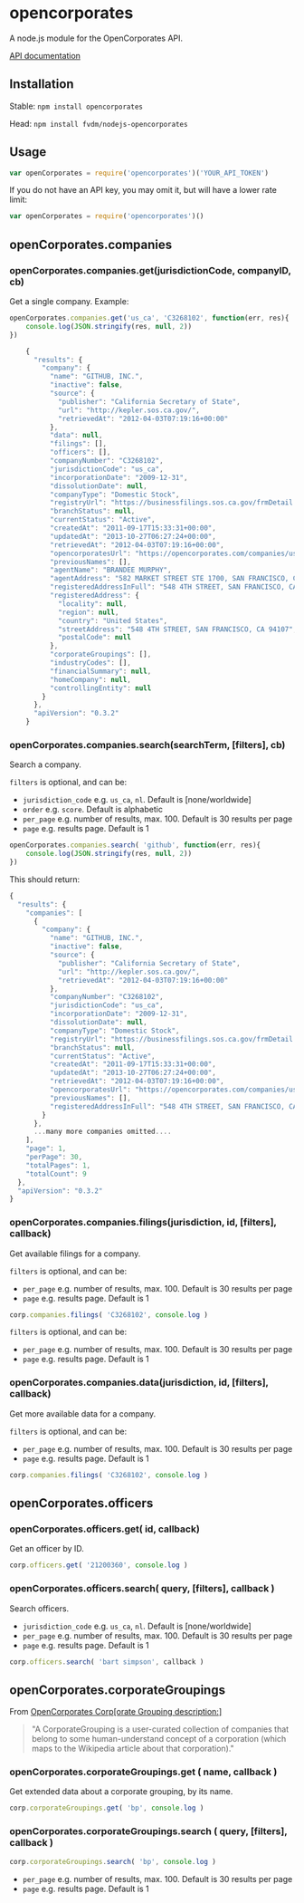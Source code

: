 # opencorporates

A node.js module for the OpenCorporates API.

[API documentation](http://api.opencorporates.com/documentation/REST-API-introduction)

## Installation

Stable: `npm install opencorporates`

Head: `npm install fvdm/nodejs-opencorporates`

## Usage

```js
var openCorporates = require('opencorporates')('YOUR_API_TOKEN')
```

If you do not have an API key, you may omit it, but will have a lower rate limit:

```js
var openCorporates = require('opencorporates')()
```

## openCorporates.companies

### openCorporates.companies.get(jurisdictionCode, companyID, cb)

Get a single company. Example:

```js
openCorporates.companies.get('us_ca', 'C3268102', function(err, res){
	console.log(JSON.stringify(res, null, 2))
})
```

```js
	{
	  "results": {
	    "company": {
	      "name": "GITHUB, INC.",
	      "inactive": false,
	      "source": {
	        "publisher": "California Secretary of State",
	        "url": "http://kepler.sos.ca.gov/",
	        "retrievedAt": "2012-04-03T07:19:16+00:00"
	      },
	      "data": null,
	      "filings": [],
	      "officers": [],
	      "companyNumber": "C3268102",
	      "jurisdictionCode": "us_ca",
	      "incorporationDate": "2009-12-31",
	      "dissolutionDate": null,
	      "companyType": "Domestic Stock",
	      "registryUrl": "https://businessfilings.sos.ca.gov/frmDetail.asp?CorpID=03268102",
	      "branchStatus": null,
	      "currentStatus": "Active",
	      "createdAt": "2011-09-17T15:33:31+00:00",
	      "updatedAt": "2013-10-27T06:27:24+00:00",
	      "retrievedAt": "2012-04-03T07:19:16+00:00",
	      "opencorporatesUrl": "https://opencorporates.com/companies/us_ca/C3268102",
	      "previousNames": [],
	      "agentName": "BRANDEE MURPHY",
	      "agentAddress": "582 MARKET STREET STE 1700, SAN FRANCISCO, CA 94104",
	      "registeredAddressInFull": "548 4TH STREET, SAN FRANCISCO, CA 94107",
	      "registeredAddress": {
	        "locality": null,
	        "region": null,
	        "country": "United States",
	        "streetAddress": "548 4TH STREET, SAN FRANCISCO, CA 94107",
	        "postalCode": null
	      },
	      "corporateGroupings": [],
	      "industryCodes": [],
	      "financialSummary": null,
	      "homeCompany": null,
	      "controllingEntity": null
	    }
	  },
	  "apiVersion": "0.3.2"
	}
```

### openCorporates.companies.search(searchTerm, [filters], cb)

Search a company.

`filters` is optional, and can be:

 - `jurisdiction_code` e.g. `us_ca`, `nl`. Default is [none/worldwide]
 - `order` e.g. `score`. Default is alphabetic
 - `per_page` e.g. number of results, max. 100. Default is 30 results per page
 - `page` e.g. results page. Default is 1

```js
openCorporates.companies.search( 'github', function(err, res){
	console.log(JSON.stringify(res, null, 2))
})
```

This should return:

```js
{
  "results": {
    "companies": [
      {
        "company": {
          "name": "GITHUB, INC.",
          "inactive": false,
          "source": {
            "publisher": "California Secretary of State",
            "url": "http://kepler.sos.ca.gov/",
            "retrievedAt": "2012-04-03T07:19:16+00:00"
          },
          "companyNumber": "C3268102",
          "jurisdictionCode": "us_ca",
          "incorporationDate": "2009-12-31",
          "dissolutionDate": null,
          "companyType": "Domestic Stock",
          "registryUrl": "https://businessfilings.sos.ca.gov/frmDetail.asp?CorpID=03268102",
          "branchStatus": null,
          "currentStatus": "Active",
          "createdAt": "2011-09-17T15:33:31+00:00",
          "updatedAt": "2013-10-27T06:27:24+00:00",
          "retrievedAt": "2012-04-03T07:19:16+00:00",
          "opencorporatesUrl": "https://opencorporates.com/companies/us_ca/C3268102",
          "previousNames": [],
          "registeredAddressInFull": "548 4TH STREET, SAN FRANCISCO, CA 94107"
        }
      },
      ...many more companies omitted....
    ],
    "page": 1,
    "perPage": 30,
    "totalPages": 1,
    "totalCount": 9
  },
  "apiVersion": "0.3.2"
}
```

### openCorporates.companies.filings(jurisdiction, id, [filters], callback)

Get available filings for a company.

`filters` is optional, and can be:

 - `per_page` e.g. number of results, max. 100. Default is 30 results per page
 - `page` e.g. results page. Default is 1

```js
corp.companies.filings( 'C3268102', console.log )
```

`filters` is optional, and can be:

 - `per_page` e.g. number of results, max. 100. Default is 30 results per page
 - `page` e.g. results page. Default is 1


### openCorporates.companies.data(jurisdiction, id, [filters], callback)

Get more available data for a company.

`filters` is optional, and can be:

 - `per_page` e.g. number of results, max. 100. Default is 30 results per page
 - `page` e.g. results page. Default is 1

```js
corp.companies.filings( 'C3268102', console.log )
```

## openCorporates.officers

### openCorporates.officers.get( id, callback)

Get an officer by ID.

```js
corp.officers.get( '21200360', console.log )
```


### openCorporates.officers.search( query, [filters], callback )

Search officers.

- `jurisdiction_code` e.g. `us_ca`, `nl`. Default is [none/worldwide]
- `per_page` e.g. number of results, max. 100. Default is 30 results per page
- `page` e.g. results page. Default is 1


```js
corp.officers.search( 'bart simpson', callback )
```

## openCorporates.corporateGroupings

From [OpenCorporates Corp[orate Grouping description:]](http://blog.opencorporates.com/2011/06/01/introducing-corporategroupings-where-fuzzy-concepts-meet-legal-entities/)


> "A CorporateGrouping is a user-curated collection of companies that belong to some human-understand concept of a corporation (which maps to the Wikipedia article about that corporation)."




### openCorporates.corporateGroupings.get ( name, callback )

Get extended data about a corporate grouping, by its name.

```js
corp.corporateGroupings.get( 'bp', console.log )
```


### openCorporates.corporateGroupings.search ( query, [filters], callback )

```js
corp.corporateGroupings.search( 'bp', console.log )
```

- `per_page` e.g. number of results, max. 100. Default is 30 results per page
- `page` e.g. results page. Default is 1



